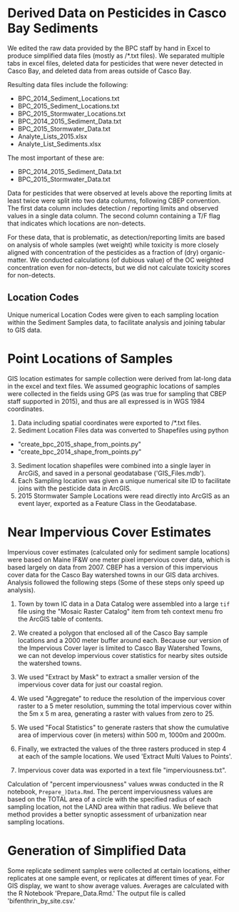 # Derived Data on Pesticides in Casco Bay Sediments
We edited the raw data provided by the BPC staff by hand in Excel to produce
simplified data files (mostly as /*.txt files).  We separated multiple tabs in
excel files, deleted data for pesticides that were never detected in Casco Bay,
and deleted data from areas outside of Casco Bay.

Resulting data files include the following:  
*  BPC_2014_Sediment_Locations.txt  
*  BPC_2015_Sediment_Locations.txt  
*  BPC_2015_Stormwater_Locations.txt  
*  BPC_2014_2015_Sediment_Data.txt
*  BPC_2015_Stormwater_Data.txt
*  Analyte_Lists_2015.xlsx
*  Analyte_List_Sediments.xlsx

The most important of these are:  
*  BPC_2014_2015_Sediment_Data.txt  
*  BPC_2015_Stormwater_Data.txt 

Data for pesticides that were observed at levels above the reporting limits at
least twice were split into two data columns, following CBEP convention.  The
first data column includes detection / reporting limits and observed values in a
single data column.  The second column containing a T/F flag that indicates
which locations are non-detects.

For these data, that is problematic, as detection/reporting limits are based on
analysis of whole samples (wet weight) while toxicity is more closely aligned
with concentration of the pesticides as a fraction of (dry) organic-matter.  We
conducted calculations (of dubious value) of  the OC weighted concentration even
for non-detects, but we did not calculate toxicity scores for non-detects.

## Location Codes
Unique numerical Location Codes were given to each sampling location within the
Sediment Samples data, to facilitate analysis and joining tabular to GIS data.

#  Point Locations of Samples
GIS location estimates for sample collection were derived from lat-long data in
the excel and text files. We assumed geographic locations of samples were
collected in the fields using GPS (as was true for sampling that CBEP staff
supported in 2015), and thus are all expressed is in WGS 1984 coordinates.

1.  Data including spatial coordinates were exported to /*.txt files.  
2.  Sediment Location Files data was converted to Shapefiles using python  
  -   "create_bpc_2015_shape_from_points.py"  
  -   "create_bpc_2014_shape_from_points.py"  
3.  Sediment location shapefiles were combined into a single layer in ArcGiS,
    and saved in a personal geodatabase ('GIS_Files.mdb').  
4.  Each Sampling location was given a unique numerical site ID to facilitate
    joins with the pesticide data in ArcGIS.  
5.  2015 Stormwater Sample Locations were read directly into ArcGIS as an event
    layer, exported as a Feature Class in the Geodatabase.

#  Near Impervious Cover Estimates
Impervious cover estimates (calculated only for sediment sample locations) were
based on Maine  IF&W one meter pixel impervious cover data, which is based
largely on data from 2007.  CBEP has a version of this impervious cover data for
the Casco Bay watershed towns in our GIS data archives. Analysis followed the
following steps (Some of these steps only speed up analysis). 

1. Town by town IC data in a Data Catalog were assembled into a large `tif` 
   file using the "Mosaic Raster Catalog"  item from teh context menu fro the
   ArcGIS table of contents.

2. We created a polygon that enclosed all of the Casco Bay sample locations and
a 2000 meter buffer around each.  Because our version of the Impervious Cover
layer is limited to Casco Bay Watershed Towns, we can not develop impervious
cover statistics for nearby sites outside the watershed towns. 

3.  We used "Extract by Mask" to extract a smaller version of the impervious
cover data for just our coastal region.  

4.  We used "Aggregate" to reduce the resolution of the impervious cover raster
to a 5 meter resolution, summing the total impervious cover within the 5m x 5 m
area, generating a raster with values from zero to 25. 

54.  We used "Focal Statistics" to generate rasters that show the cumulative area
of impervious cover (in meters) within 500 m, 1000m and 2000m. 

6.  Finally, we extracted the values of the three rasters produced in step 4 at
each of the sample locations.  We used  'Extract Multi Values to Points'. 

7. Impervious cover data was exported in a text file "imperviousness.txt".

Calculation of "percent imperviousness" values wwas conducted in the R notebook,
`Prepare_)Data.Rmd`. The percent imperviousness values are based on the TOTAL
area of a circle with the specified radius of each sampling location, not the
LAND area within that radius.  We believe that method provides a better synoptic
assessment of urbanization near sampling locations.

# Generation of Simplified Data
Some replicate sediment samples were collected at certain locations, either
replicates at one sample event, or replicates at different times of year.  For
GIS display, we want to show average values.   Averages are calculated with the
R Notebook 'Prepare_Data.Rmd.'  The output file is called
'bifenthrin_by_site.csv.'


